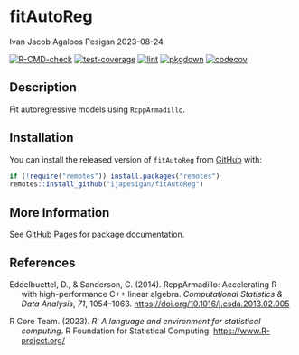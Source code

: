 fitAutoReg
================
Ivan Jacob Agaloos Pesigan
2023-08-24

<!-- README.md is generated from .setup/readme/README.Rmd. Please edit that file -->
<!-- badges: start -->

[![R-CMD-check](https://github.com/ijapesigan/fitAutoReg/workflows/R-CMD-check/badge.svg)](https://github.com/ijapesigan/fitAutoReg/actions)
[![test-coverage](https://github.com/ijapesigan/fitAutoReg/actions/workflows/test-coverage.yml/badge.svg)](https://github.com/ijapesigan/fitAutoReg/actions/workflows/test-coverage.yml)
[![lint](https://github.com/ijapesigan/fitAutoReg/actions/workflows/lint.yml/badge.svg)](https://github.com/ijapesigan/fitAutoReg/actions/workflows/lint.yml)
[![pkgdown](https://github.com/ijapesigan/fitAutoReg/actions/workflows/pkgdown-gh-pages.yml/badge.svg)](https://github.com/ijapesigan/fitAutoReg/actions/workflows/pkgdown-gh-pages.yml)
[![codecov](https://codecov.io/gh/ijapesigan/fitAutoReg/branch/main/graph/badge.svg)](https://codecov.io/gh/ijapesigan/fitAutoReg)
<!-- badges: end -->

## Description

Fit autoregressive models using `RcppArmadillo`.

## Installation

You can install the released version of `fitAutoReg` from
[GitHub](https://github.com/ijapesigan/fitAutoReg) with:

``` r
if (!require("remotes")) install.packages("remotes")
remotes::install_github("ijapesigan/fitAutoReg")
```

## More Information

See [GitHub Pages](https://ijapesigan.github.io/fitAutoReg) for package
documentation.

## References

<div id="refs" class="references csl-bib-body hanging-indent"
line-spacing="2">

<div id="ref-Eddelbuettel-Sanderson-2014" class="csl-entry">

Eddelbuettel, D., & Sanderson, C. (2014). RcppArmadillo: Accelerating R
with high-performance C++ linear algebra. *Computational Statistics &
Data Analysis*, *71*, 1054–1063.
<https://doi.org/10.1016/j.csda.2013.02.005>

</div>

<div id="ref-RCoreTeam-2023" class="csl-entry">

R Core Team. (2023). *R: A language and environment for statistical
computing*. R Foundation for Statistical Computing.
<https://www.R-project.org/>

</div>

</div>
